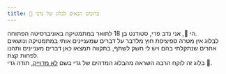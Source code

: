 ```yaml
---
title: 🍁 ברוכים הבאים לבלוג של נדבי
---
```

הי 👋, אני נדב פרי, סטודנט בן 18 לתואר במתמטיקה באוניברסיטה הפתוחה. \
לבלוג אין מטרה ספיציפת חוץ מלדבר על דברים שמעניינים אותי במתמטיקה ונושאים אחרים שנתקלתי בהם ויש לי חשק לשתף, בתקווה תמצאו כאן דברים מעניינים ותהנו לפחות קצת.\
בלוג זה לוקח הרבה השראה מהבלוג המדהים של גדי בשם [לא מדוייק](https://gadial.net/), תודה גדי 🐲.